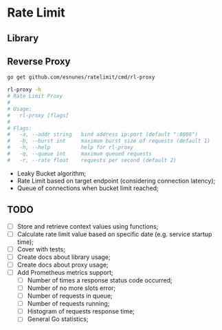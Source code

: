 # Rate Limit

## Library

## Reverse Proxy

```bash
go get github.com/esnunes/ratelimit/cmd/rl-proxy

rl-proxy -h
# Rate Limit Proxy
#
# Usage:
#   rl-proxy [flags]
#
# Flags:
#   -a, --addr string   bind address ip:port (default ":8080")
#   -b, --burst int     maximum burst size of requests (default 1)
#   -h, --help          help for rl-proxy
#   -q, --queue int     maximum queued requests
#   -r, --rate float    requests per second (default 2)
```

- Leaky Bucket algorithm;
- Rate Limit based on target endpoint (considering connection latency);
- Queue of connections when bucket limit reached;

## TODO

- [ ] Store and retrieve context values using functions;
- [ ] Calculate rate limit value based on specific date (e.g. service startup time);
- [ ] Cover with tests;
- [ ] Create docs about library usage;
- [ ] Create docs about proxy usage;
- [ ] Add Prometheus metrics support;
  - [ ] Number of times a response status code occurred;
  - [ ] Number of no more slots error;
  - [ ] Number of requests in queue;
  - [ ] Number of requests running;
  - [ ] Histogram of requests response time;
  - [ ] General Go statistics;
